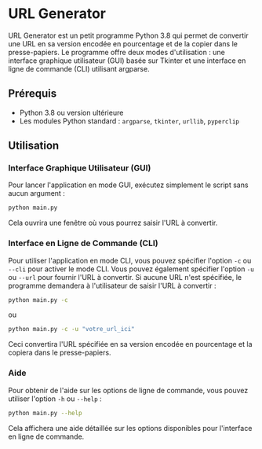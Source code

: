 # URL Generator

URL Generator est un petit programme Python 3.8 qui permet de convertir une URL en sa version encodée en pourcentage et de la copier dans le presse-papiers. Le programme offre deux modes d'utilisation : une interface graphique utilisateur (GUI) basée sur Tkinter et une interface en ligne de commande (CLI) utilisant argparse.

## Prérequis

- Python 3.8 ou version ultérieure
- Les modules Python standard : `argparse`, `tkinter`, `urllib`, `pyperclip`

## Utilisation

### Interface Graphique Utilisateur (GUI)

Pour lancer l'application en mode GUI, exécutez simplement le script sans aucun argument :

```bash
python main.py
```

Cela ouvrira une fenêtre où vous pourrez saisir l'URL à convertir.

### Interface en Ligne de Commande (CLI)

Pour utiliser l'application en mode CLI, vous pouvez spécifier l'option `-c` ou `--cli` pour activer le mode CLI. Vous pouvez également spécifier l'option `-u` ou `--url` pour fournir l'URL à convertir. Si aucune URL n'est spécifiée, le programme demandera à l'utilisateur de saisir l'URL à convertir :

```bash
python main.py -c
```

ou

```bash
python main.py -c -u "votre_url_ici"
```

Ceci convertira l'URL spécifiée en sa version encodée en pourcentage et la copiera dans le presse-papiers.

### Aide

Pour obtenir de l'aide sur les options de ligne de commande, vous pouvez utiliser l'option `-h` ou `--help` :

```bash
python main.py --help
```

Cela affichera une aide détaillée sur les options disponibles pour l'interface en ligne de commande.